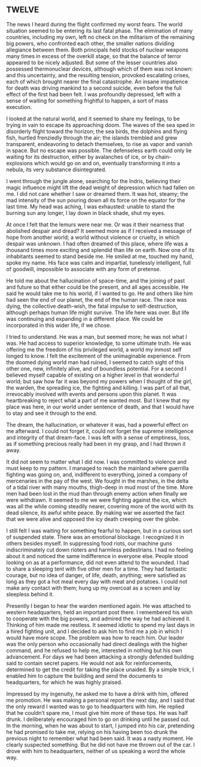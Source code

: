 ## TWELVE

The news I heard during the flight confirmed my worst fears. The world situation seemed to be entering its last fatal phase. The elimination of many countries, including my own, left no check on the militarism of the remaining big powers, who confronted each other, the smaller nations dividing allegiance between them. Both principals held stocks of nuclear weapons many times in excess of the overkill stage, so that the balance of terror appeared to be nicely adjusted. But some of the lesser countries also possessed thermonuclear devices, although which of them was not known: and this uncertainty, and the resulting tension, provoked escalating crises, each of which brought nearer the final catastrophe. An insane impatience for death was driving mankind to a second suicide, even before the full effect of the first had been felt. I was profoundly depressed, left with a sense of waiting for something frightful to happen, a sort of mass execution.  

I looked at the natural world, and it seemed to share my feelings, to be trying in vain to escape its approaching doom. The waves of the sea sped in disorderly flight toward the horizon; the sea birds, the dolphins and flying fish, hurtled frenziedly through the air; the islands trembled and grew transparent, endeavoring to detach themselves, to rise as vapor and vanish in space. But no escape was possible. The defenseless earth could only lie waiting for its destruction, either by avalanches of ice, or by chain-explosions which would go on and on, eventually transforming it into a nebula, its very substance disintegrated.  

I went through the jungle alone, searching for the Indris, believing their magic influence might lift the dead weight of depression which had fallen on me. I did not care whether I saw or dreamed them. It was hot, steamy; the mad intensity of the sun pouring down all its force on the equator for the last time. My head was aching, I was exhausted: unable to stand the burning sun any longer, I lay down in black shade, shut my eyes.  

At once I felt that the lemurs were near me. Or was it their nearness that abolished despair and dread? It seemed more as if I received a message of hope from another world; a world without violence or cruelty, in which despair was unknown. I had often dreamed of this place, where life was a thousand times more exciting and splendid than life on earth. Now one of its inhabitants seemed to stand beside me. He smiled at me, touched my hand, spoke my name. His face was calm and impartial, tunelessly intelligent, full of goodwill, impossible to associate with any form of pretense.  

He told me about the hallucination of space-time, and the joining of past and future so that either could be the present, and all ages accessible. He said he would take me to his world, if I wanted to go. He and others like him had seen the end of our planet, the end of the human race. The race was dying, the collective death-wish, the fatal impulse to self-destruction, although perhaps human life might survive. The life here was over. But life was continuing and expanding in a different place. We could be incorporated in this wider life, if we chose.  

I tried to understand. He was a man, but seemed more; he was not what I was. He had access to superior knowledge, to some ultimate truth. He was offering me the freedom of his privileged world, a world my inmost self longed to know. I felt the excitement of the unimaginable experience. From the doomed dying world man had ruined, I seemed to catch sight of this other one, new, infinitely alive, and of boundless potential. For a second I believed myself capable of existing on a higher level in that wonderful world; but saw how far it was beyond my powers when I thought of the girl, the warden, the spreading ice, the fighting and killing. I was part of all that, irrevocably involved with events and persons upon this planet. It was heartbreaking to reject what a part of me wanted most. But I knew that my place was here, in our world under sentence of death, and that I would have to stay and see it through to the end.  

The dream, the hallucination, or whatever it was, had a powerful effect on me afterward. I could not forget it, could not forget the supreme intelligence and integrity of that dream-face. I was left with a sense of emptiness, loss, as if something precious really had been in my grasp, and I had thrown it away.  

It did not seem to matter what I did now. I was committed to violence and must keep to my pattern. I managed to reach the mainland where guerrilla fighting was going on, and, indifferent to everything, joined a company of mercenaries in the pay of the west. We fought in the marshes, in the delta of a tidal river with many mouths, thigh-deep in mud most of the time. More men had been lost in the mud than through enemy action when finally we were withdrawn. It seemed to me we were fighting against the ice, which was all the while coming steadily nearer, covering more of the world with its dead silence, its awful white peace. By making war we asserted the fact that we were alive and opposed the icy death creeping over the globe.  

I still felt I was waiting for something fearful to happen, but in a curious sort of suspended state. There was an emotional blockage. I recognized it in others besides myself. In suppressing food riots, our machine guns indiscriminately cut down rioters and harmless pedestrians. I had no feeling about it and noticed the same indifference in everyone else. People stood looking on as at a performance, did not even attend to the wounded. I had to share a sleeping tent with five other men for a time. They had fantastic courage, but no idea of danger, of life, death, anything; were satisfied as long as they got a hot meal every day with meat and potatoes. I could not make any contact with them; hung up my overcoat as a screen and lay sleepless behind it.  

Presently I began to hear the warden mentioned again. He was attached to western headquarters, held an important post there. I remembered his wish to cooperate with the big powers, and admired the way he had achieved it. Thinking of him made me restless. It seemed idiotic to spend my last days in a hired fighting unit, and I decided to ask him to find me a job in which I would have more scope. The problem was how to reach him. Our leader was the only person who occasionally had direct dealings with the higher command, and he refused to help me, interested in nothing but his own advancement. For days we had been attacking a strongly defended building said to contain secret papers. He would not ask for reinforcements, determined to get the credit for taking the place unaided. By a simple trick, I enabled him to capture the building and send the documents to headquarters, for which he was highly praised.  

Impressed by my ingenuity, he asked me to have a drink with him, offered me promotion. He was making a personal report the next day, and I said that the only reward I wanted was to go to headquarters with him. He replied that he couldn’t spare me, I must give him more of these tips. He was half drunk. I deliberately encouraged him to go on drinking until he passed out. In the morning, when he was about to start, I jumped into his car, pretending he had promised to take me, relying on his having been too drunk the previous night to remember what had been said. It was a nasty moment. He clearly suspected something. But he did not have me thrown out of the car. I drove with him to headquarters, neither of us speaking a word the whole way.  


